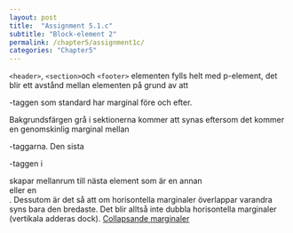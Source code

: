 ```yaml
---
layout: post
title:  "Assignment 5.1.c"
subtitle: "Block-element 2"
permalink: /chapter5/assignment1c/
categories: "Chapter5"
---
```

`<header>`, `<section>`och `<footer>` elementen fylls helt med p-element, det blir ett avstånd mellan elementen på grund av att <p>-taggen som standard har marginal före och efter.

Bakgrundsfärgen grå i sektionerna kommer att synas eftersom det kommer en genomskinlig marginal mellan <p>-taggarna. Den sista <p>-taggen i <section> skapar mellanrum till nästa element som är en annan <section> eller en <footer>. Dessutom är det så att om horisontella marginaler överlappar varandra syns bara den bredaste. Det blir alltså inte dubbla horisontella marginaler (vertikala adderas dock).
[Collapsande marginaler](https://developer.mozilla.org/en-US/docs/Web/CSS/CSS_Box_Model/Mastering_margin_collapsing)
